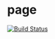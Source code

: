 # page
[![Build Status](https://travis-ci.org/gaponow/page.svg?branch=master)](https://travis-ci.org/gaponow/page)
